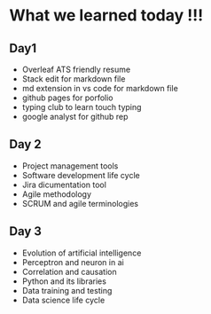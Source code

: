 # What we learned today !!!
## Day1
* Overleaf ATS friendly resume
* Stack edit for markdown file
* md extension in vs code for markdown file
* github pages for porfolio
* typing club to learn touch typing
* google analyst for github rep

## Day 2 
* Project management tools
* Software development life cycle
* Jira dicumentation tool
* Agile methodology
* SCRUM and agile terminologies

## Day 3 
* Evolution of artificial intelligence
* Perceptron and neuron in ai
* Correlation and causation
* Python and its libraries
* Data training and testing
* Data science life cycle
  
